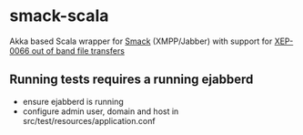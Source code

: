 # smack-scala
Akka based Scala wrapper for [Smack](https://github.com/igniterealtime/Smack) (XMPP/Jabber) with support for [XEP-0066 out of band file transfers](http://xmpp.org/extensions/xep-0066.html)

## Running tests requires a running ejabberd
* ensure ejabberd is running
* configure admin user, domain and host in src/test/resources/application.conf
